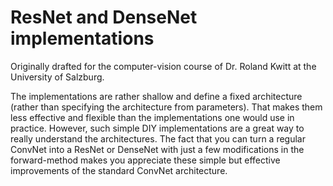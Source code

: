 # ResNet and DenseNet implementations

Originally drafted for the computer-vision course of Dr. Roland Kwitt at the University of Salzburg.

The implementations are rather shallow and define a fixed architecture (rather than specifying the architecture from parameters). That makes them less effective and flexible than the implementations one would use in practice. However, such simple DIY implementations are a great way to really understand the architectures. The fact that you can turn a regular ConvNet into a ResNet or DenseNet with just a few modifications in the forward-method makes you appreciate these simple but effective improvements of the standard ConvNet architecture.
